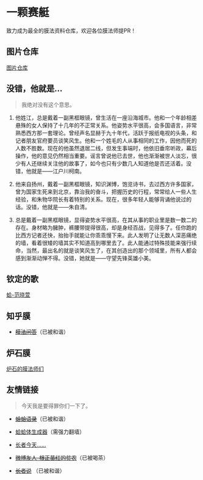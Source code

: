 一颗赛艇
===

致力成为最全的膜法资料仓库，欢迎各位膜法师提PR！

图片仓库
---

[图片仓库](image.md)

没错，他就是...
---

> 我绝对没有这个意思。

1. 他姓江，总是戴着一副黑框眼镜，曾生活在一座沿海城市。他和一个年龄相差悬殊的女人保持了十几年的不正常关系。他姿势水平很高，会多国语言，非常熟悉西方那一套理论。曾经声名显赫于九十年代，活跃于报纸电视的头条，和记者朋友官府要员谈笑风生。他和一个姓毛的人从事相同的工作，因他而死的人数不胜数。现在的他虽然退居二线，但发生事端时，他依旧垂帘听政，幕后操作，他的意见仍然相当重要。谣言曾说他已去世，他也渐渐被世人淡忘，很少有人还继续关注他的故事了，如今也只有少数几人知道他是否还活着。没错，他就是——江户川柯南。

2. 他来自扬州，戴着一副黑框眼镜，知识渊博，饱览诗书，去过西方许多国家，曾为国家生死来到北京，靠治我的奋斗，把握历史的行程，常常给人一些人生经验，和朱物华院长有着特别的关系。现在，很多年轻人能够背诵他说过的话。没错，他就是——朱自清。

3. 总是戴着一副黑框眼镜，显得姿势水平很高，在其从事的职业里是数一数二的存在。身材略为臃肿，裤腰带提得很高，却是身经百战，见得多了。任你跑的比西方记者还快，抬抬手就能让你乖乖慢下来。此人发明了让无数人深恶痛绝的墙，看着很矮的墙其实不知道高到哪里去了。此人能通过特殊技能来强行续命，当然，最出名的就是谈笑风生了，在其创造出的那个领域里，所有人都会感到渐渐动惮不得。没错，她就是——守望先锋英雄小美。

钦定的歌
---

[蛤-范晓萱](http://music.163.com/#/song?id=230067)

知乎膜
---

- ~~[膜法问答](https://www.zhihu.com/collection/87992444)~~（已被和谐）

炉石膜
---

[炉石的膜法师们](hearthstone.md)

友情链接
---

> 今天我是要得罪你们一下了。

- ~~[蛤蛤语录](http://wiki.esu.im/index.php?title=%E8%9B%A4%E8%9B%A4%E8%AF%AD%E5%BD%95&veaction=edit&section=3)~~（已被和谐）

- [蛤蛤体生成器](https://github.com/dkwingsmt/haha)（需强力翻墙）

- [长者今天……](https://github.com/hczhcz/the-elder-is-excited)

- ~~[微博友人-根正苗红的贫农](http://weibo.com/u/5449687795)~~（已被喝茶）

- ~~[长者说](http://elder.var4.com/)~~ （已被和谐）
